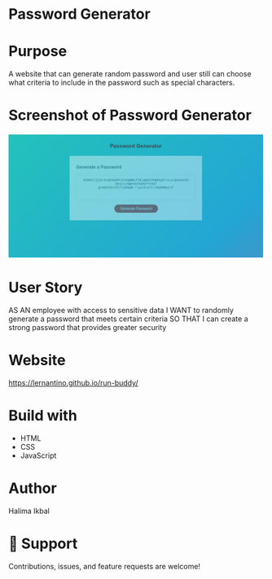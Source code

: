 # Password Generator

# Purpose
A website that can generate random password and user still can choose what criteria to include in the password such as special characters.

# Screenshot of Password Generator 
<img src="Develop/image/2022-05-21.png" width="500" height>

# User Story
AS AN employee with access to sensitive data
I WANT to randomly generate a password that meets certain criteria
SO THAT I can create a strong password that provides greater security

# Website
https://lernantino.github.io/run-buddy/

# Build with 
* HTML
* CSS
* JavaScript 
# Author
Halima Ikbal

# 🤝 Support 
Contributions, issues, and feature requests are welcome!

